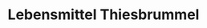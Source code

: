 ---
title: "Lebensmittel Thiesbrummel"
url: /guetersloh/lebensmittel-thiesbrummel/
shop: Supermarkt
---